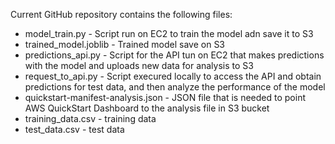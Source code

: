 Current GitHub repository contains the following files:

* model_train.py - Script run on EC2 to train the model adn save it to S3
* trained_model.joblib - Trained model save on S3
* predictions_api.py - Script for the API tun on EC2 that makes predictions with the model and uploads new data for analysis to S3
* request_to_api.py - Script execured locally to access the API and obtain predictions for test data, and then analyze the performance of the model
* quickstart-manifest-analysis.json - JSON file that is needed to point AWS QuickStart Dashboard to the analysis file in S3 bucket
* training_data.csv - training data
* test_data.csv - test data
